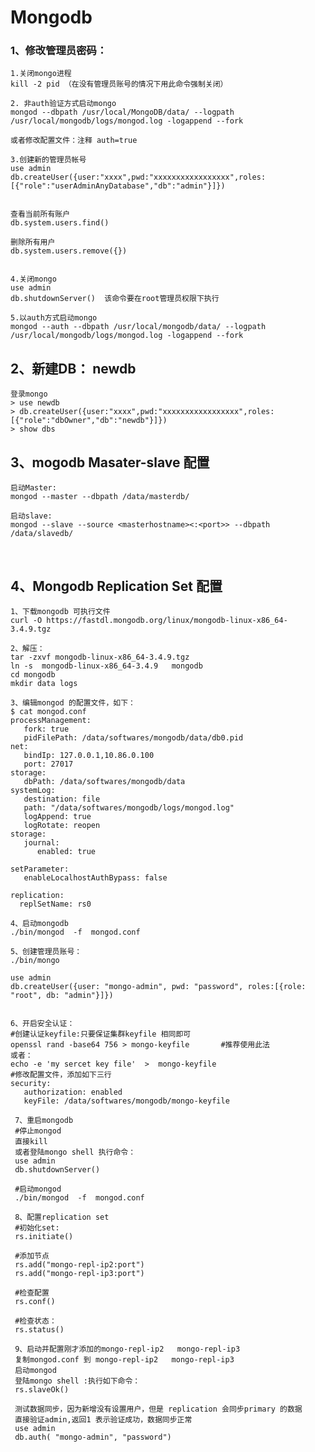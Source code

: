 # Mongodb

### 1、修改管理员密码：

    1.关闭mongo进程
    kill -2 pid （在没有管理员账号的情况下用此命令强制关闭）
    
    2. 非auth验证方式启动mongo
    mongod --dbpath /usr/local/MongoDB/data/ --logpath /usr/local/mongodb/logs/mongod.log -logappend --fork
    
    或者修改配置文件：注释 auth=true
    
    3.创建新的管理员帐号
    use admin
    db.createUser({user:"xxxx",pwd:"xxxxxxxxxxxxxxxxx",roles:[{"role":"userAdminAnyDatabase","db":"admin"}]})  
    
    
    查看当前所有账户
    db.system.users.find()
    
    删除所有用户
    db.system.users.remove({})
    

    4.关闭mongo
    use admin
    db.shutdownServer()  该命令要在root管理员权限下执行
    
    5.以auth方式启动mongo
    mongod --auth --dbpath /usr/local/mongodb/data/ --logpath /usr/local/mongodb/logs/mongod.log -logappend --fork
    
    
## 2、新建DB： newdb
    登录mongo
    > use newdb
    > db.createUser({user:"xxxx",pwd:"xxxxxxxxxxxxxxxxx",roles:[{"role":"dbOwner","db":"newdb"}]}) 
    > show dbs
    
## 3、mogodb Masater-slave 配置

    启动Master: 
    mongod --master --dbpath /data/masterdb/

    启动slave:
    mongod --slave --source <masterhostname><:<port>> --dbpath /data/slavedb/
    
     
## 4、Mongodb Replication Set 配置

    1、下载mongodb 可执行文件
    curl -O https://fastdl.mongodb.org/linux/mongodb-linux-x86_64-3.4.9.tgz

    2、解压：
    tar -zxvf mongodb-linux-x86_64-3.4.9.tgz
    ln -s  mongodb-linux-x86_64-3.4.9   mongodb
    cd mongodb
    mkdir data logs 

    3、编辑mongod 的配置文件，如下：
    $ cat mongod.conf 
    processManagement:
       fork: true
       pidFilePath: /data/softwares/mongodb/data/db0.pid
    net:
       bindIp: 127.0.0.1,10.86.0.100
       port: 27017
    storage:
       dbPath: /data/softwares/mongodb/data
    systemLog:
       destination: file
       path: "/data/softwares/mongodb/logs/mongod.log"
       logAppend: true
       logRotate: reopen
    storage:
       journal:
          enabled: true

    setParameter:
       enableLocalhostAuthBypass: false

    replication:
      replSetName: rs0

    4、启动mongodb
    ./bin/mongod  -f  mongod.conf 

    5、创建管理员账号：
    ./bin/mongo

    use admin
    db.createUser({user: "mongo-admin", pwd: "password", roles:[{role: "root", db: "admin"}]})


    6、开启安全认证：
    #创建认证keyfile:只要保证集群keyfile 相同即可
    openssl rand -base64 756 > mongo-keyfile       #推荐使用此法
    或者：
    echo -e 'my sercet key file'  >  mongo-keyfile
    #修改配置文件，添加如下三行
    security:
       authorization: enabled
       keyFile: /data/softwares/mongodb/mongo-keyfile

     7、重启mongodb
     #停止mongod
     直接kill 
     或者登陆mongo shell 执行命令：
     use admin 
     db.shutdownServer()

     #启动mongod
     ./bin/mongod  -f  mongod.conf 

     8、配置replication set
     #初始化set:
     rs.initiate()

     #添加节点
     rs.add("mongo-repl-ip2:port")
     rs.add("mongo-repl-ip3:port")

     #检查配置
     rs.conf()

     #检查状态：
     rs.status()

     9、启动并配置刚才添加的mongo-repl-ip2   mongo-repl-ip3
     复制mongod.conf 到 mongo-repl-ip2   mongo-repl-ip3
     启动mongod
     登陆mongo shell :执行如下命令：
     rs.slaveOk()

     测试数据同步，因为新增没有设置用户，但是 replication 会同步primary 的数据
     直接验证admin,返回1 表示验证成功，数据同步正常
     use admin
     db.auth( "mongo-admin", "password")
 
 
 
 
 

